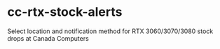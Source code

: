 # cc-rtx-stock-alerts
Select location and notification method for RTX 3060/3070/3080 stock drops at Canada Computers
